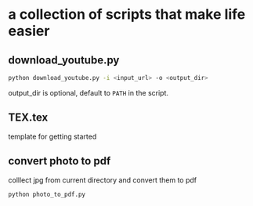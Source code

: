 # a collection of scripts that make life easier

## download_youtube.py

```bash
python download_youtube.py -i <input_url> -o <output_dir>
```
output_dir is optional, default to `PATH` in the script.

## TEX.tex

template for getting started 

## convert photo to pdf 

colllect jpg from current directory and convert them to pdf

```bash
python photo_to_pdf.py
```

